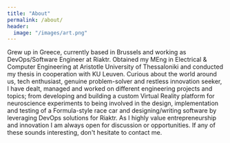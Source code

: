```yaml
---
title: "About"
permalink: /about/
header:
  image: "/images/art.png"
---
```


Grew up in Greece, currently based in Brussels and working as DevOps/Software Engineer at Riaktr. Obtained my MEng in Electrical & Computer Engineering at Aristotle University of Thessaloniki and conducted my thesis in cooperation with KU Leuven. Curious about the world around us, tech enthusiast, genuine problem-solver and restless innovation seeker, I have dealt, managed and worked on different engineering projects and topics; from developing and building a custom Virtual Reality platform for neuroscience experiments to being involved in the design, implementation and testing of a Formula-style race car and designing/writing software by leveraging DevOps solutions for Riaktr. As I highly value entrepreneurship and innovation I am always open for discussion or opportunities. If any of these sounds interesting, don't hesitate to contact me.